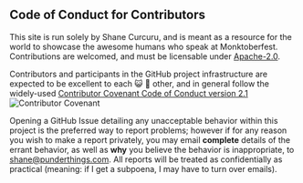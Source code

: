 ## Code of Conduct for Contributors

This site is run solely by Shane Curcuru, and is meant as a resource for the world to showcase the awesome humans who speak at Monktoberfest. Contributions are welcomed, and must be licensable under [Apache-2.0](https://www.apache.org/licenses/LICENSE-2.0).

Contributors and participants in the GitHub project infrastructure are expected to be excellent to each :smiley_cat: :dog: other, and in general follow the widely-used [Contributor Covenant Code of Conduct version 2.1](https://www.contributor-covenant.org/version/2/1/code_of_conduct/) ![Contributor Covenant](https://img.shields.io/badge/Contributor%20Covenant-2.1-4baaaa.svg)

Opening a GitHub Issue detailing any unacceptable behavior within this project is the preferred way to report problems; however if for any reason you wish to make a report privately, you may email **complete** details of the errant behavior, as well as **why** you believe the behavior is inappropriate, to shane@punderthings.com.  All reports will be treated as confidentially as practical (meaning: if I get a subpoena, I may have to turn over emails).
